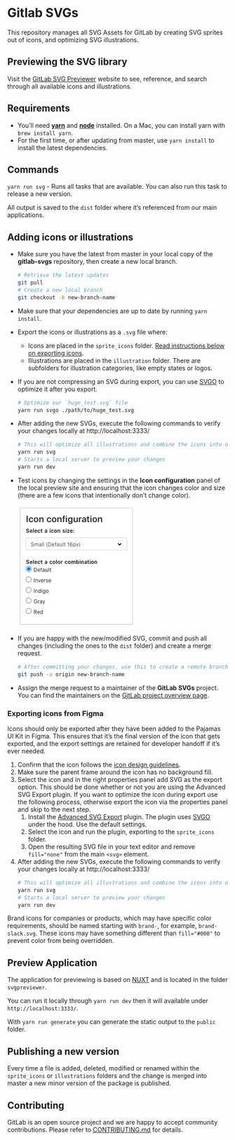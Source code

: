 # Gitlab SVGs

This repository manages all SVG Assets for GitLab by creating SVG sprites out of icons, and optimizing SVG illustrations.

## Previewing the SVG library

Visit the [GitLab SVG Previewer](http://gitlab-org.gitlab.io/gitlab-svgs/) website to see, reference, and search through all available icons and illustrations.

## Requirements

- You’ll need [**yarn**](https://yarnpkg.com/en/) and [**node**](https://nodejs.org/en/download/) installed. On a Mac, you can install yarn with `brew install yarn`.
- For the first time, or after updating from master, use `yarn install` to install the latest dependencies.

## Commands

`yarn run svg` - Runs all tasks that are available. You can also run this task to release a new version.

All output is saved to the `dist` folder where it’s referenced from our main applications.

## Adding icons or illustrations

- Make sure you have the latest from master in your local copy of the **gitlab-svgs** repository, then create a new local branch.
  ```bash
  # Retrieve the latest updates
  git pull
  # Create a new local branch
  git checkout -b new-branch-name
  ```
- Make sure that your dependencies are up to date by running `yarn install`.
- Export the icons or illustrations as a `.svg` file where:
  - Icons are placed in the `sprite_icons` folder. [Read instructions below on exporting icons](#exporting-icons-from-figma).
  - Illustrations are placed in the `illustration` folder. There are subfolders for illustration categories, like empty states or logos.
- If you are not compressing an SVG during export, you can use [SVGO](https://github.com/svg/svgo) to optimize it after you export.
  ```bash
  # Optimize our `huge_test.svg` file
  yarn run svgo ./path/to/huge_test.svg
  ```
- After adding the new SVGs, execute the following commands to verify your changes locally at http://localhost:3333/
  ```bash
  # This will optimize all illustrations and combine the icons into one file
  yarn run svg
  # Starts a local server to preview your changes
  yarn run dev
  ```
- Test icons by changing the settings in the **Icon configuration** panel of the local preview site and ensuring that the icon changes color and size (there are a few icons that intentionally don’t change color).

  ![Icon configuration panel](./docs/icon-configuration-panel.png)
  
- If you are happy with the new/modified SVG, commit and push all changes (including the ones to the `dist` folder) and create a merge request.
  ```bash
  # After committing your changes, use this to create a remote branch. A link will then be available to create the merge request.
  git push -u origin new-branch-name
  ```
- Assign the merge request to a maintainer of the **GitLab SVGs** project.
  You can find the maintainers on the [GitLab project overview page](https://about.gitlab.com/handbook/engineering/projects#gitlab-svgs).

### Exporting icons from Figma

Icons should only be exported after they have been added to the Pajamas UI Kit in Figma. This ensures that it’s the final version of the icon that gets exported, and the export settings are retained for developer handoff if it’s ever needed.

1. Confirm that the icon follows the [icon design guidelines](https://design.gitlab.com/product-foundations/iconography).
1. Make sure the parent frame around the icon has no background fill.
1. Select the icon and in the right properties panel add SVG as the export option. This should be done whether or not you are using the Advanced SVG Export plugin. If you want to optimize the icon during export use the following process, otherwise export the icon via the properties panel and skip to the next step.
   1. Install the [Advanced SVG Export](https://www.figma.com/community/plugin/782713260363070260/Advanced-SVG-Export) plugin. The plugin uses [SVGO](https://github.com/svg/svgo) under the hood. Use the default settings.
   1. Select the icon and run the plugin, exporting to the `sprite_icons` folder.
   1. Open the resulting SVG file in your text editor and remove `fill="none"` from the main `<svg>` element.
1. After adding the new SVGs, execute the following commands to verify your changes locally at http://localhost:3333/
   ```bash
   # This will optimize all illustrations and combine the icons into one file
   yarn run svg
   # Starts a local server to preview your changes
   yarn run dev
   ```

Brand icons for companies or products, which may have specific color requirements, should be named starting with `brand-`, for example, `brand-slack.svg`. These icons may have something different than `fill="#000"` to prevent color from being overridden.

## Preview Application

The application for previewing is based on [NUXT](https://nuxtjs.org/) and is located in the folder `svgpreviewer`.

You can run it locally through `yarn run dev` then it will available under `http://localhost:3333/`.

With `yarn run generate` you can generate the static output to the `public` folder.

## Publishing a new version

Every time a file is added, deleted, modified or renamed within the `sprite_icons` or `illustrations` folders and the change is merged into master a new minor version of the package is published.

## Contributing

GitLab is an open source project and we are happy to accept community contributions. Please refer to [CONTRIBUTING.md](/CONTRIBUTING.md) for details.
